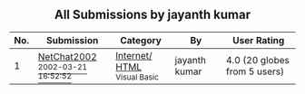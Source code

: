 ﻿<div align="center">

## All Submissions by jayanth kumar

</div>

No.  | Submission | Category | By   | User Rating
---- | ---------- | -------- | ---- | -----------
1 | [NetChat2002<br /><sup>2002-03-21 16:52:52</sup>](https://github.com/Planet-Source-Code/jayanth-kumar-netchat2002__1-32949) | [Internet/ HTML<br /><sup>Visual Basic</sup>](../ByCategory/internet-html__1-34.md) | jayanth kumar | 4.0 (20 globes from 5 users)
